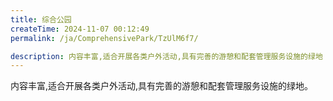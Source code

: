 ```yaml
---
title: 综合公园
createTime: 2024-11-07 00:12:49
permalink: /ja/ComprehensivePark/TzUlM6f7/

description: 内容丰富,适合开展各类户外活动,具有完善的游憩和配套管理服务设施的绿地
---
```


内容丰富,适合开展各类户外活动,具有完善的游憩和配套管理服务设施的绿地。